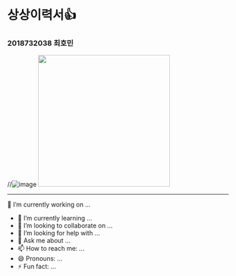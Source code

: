 # 상상이력서👍
### <right> 2018732038 최호민
 //![image](https://user-images.githubusercontent.com/101074052/190560347-9be13106-1d94-4b8b-ae14-d638809b6612.png)
<img src="[https://user-images.githubusercontent.com/101074052/159103688-7d85c933-59a7-4be9-8b88-98c841a0682b.PNG](https://user-images.githubusercontent.com/101074052/190560347-9be13106-1d94-4b8b-ae14-d638809b6612.png)" width="300" height="300"/>

---



 🔭 I’m currently working on ...
- 🌱 I’m currently learning ...
- 👯 I’m looking to collaborate on ...
- 🤔 I’m looking for help with ...
- 💬 Ask me about ...
- 📫 How to reach me: ...
- 😄 Pronouns: ...
- ⚡ Fun fact: ...


